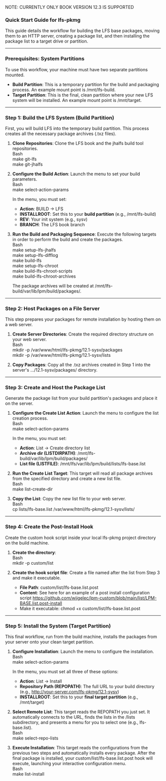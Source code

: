 NOTE: CURRENTLY ONLY BOOK VERSION 12.3 IS SUPPORTED

### **Quick Start Guide for lfs-pkmg**

This guide details the workflow for building the LFS base packages, moving them to an HTTP server, creating a package list, and then installing the package list to a target drive or partition.

---

### **Prerequisites: System Partitions**

To use this workflow, your machine must have two separate partitions mounted.

* **Build Partition**: This is a temporary partition for the build and packaging process. An example mount point is /mnt/lfs-build.  
* **Target Partition**: This is the final, clean partition where your new LFS system will be installed. An example mount point is /mnt/target.

---

### **Step 1: Build the LFS System (Build Partition)**

First, you will build LFS into the temporary build partition. This process creates all the necessary package archives (.txz files).

1. **Clone Repositories**: Clone the LFS book and the jhalfs build tool repositories.  
   Bash  
   make git-lfs  
   make git-jhalfs

2. **Configure the Build Action**: Launch the menu to set your build parameters.  
   Bash  
   make select-action-params

   In the menu, you must set:  
   * **Action**: BUILD \-\> LFS  
   * **INSTALLROOT**: Set this to your **build partition** (e.g., /mnt/lfs-build)  
   * **REV**: Your init system (e.g., sysv)  
   * **BRANCH**: The LFS book branch  
3. **Run the Build and Packaging Sequence**: Execute the following targets in order to perform the build and create the packages.  
   Bash  
   make setup-lfs-jhalfs  
   make setup-lfs-difflog  
   make build-lfs  
   make setup-lfs-chroot  
   make build-lfs-chroot-scripts  
   make build-lfs-chroot-archives

   The package archives will be created at /mnt/lfs-build/var/lib/lpm/build/packages/.

---

### **Step 2: Host Packages on a File Server**

This step prepares your packages for remote installation by hosting them on a web server.

1. **Create Server Directories**: Create the required directory structure on your web server.  
   Bash  
   mkdir \-p /var/www/html/lfs-pkmg/12.1-sysv/packages  
   mkdir \-p /var/www/html/lfs-pkmg/12.1-sysv/lists

2. **Copy Packages**: Copy all the .txz archives created in Step 1 into the server's .../12.1-sysv/packages/ directory.

---

### **Step 3: Create and Host the Package List**

Generate the package list from your build partition's packages and place it on the server.

1. **Configure the Create List Action**: Launch the menu to configure the list creation process.  
   Bash  
   make select-action-params

   In the menu, you must set:  
   * **Action**: List \-\> Create directory list  
   * **Archive dir (LISTDIRPATH)**: /mnt/lfs-build/var/lib/lpm/build/packages/  
   * **List file (LISTFILE)**: /mnt/lfs/var/lib/lpm/build/lists/lfs-base.list  
2. **Run the Create List Target**: This target will read all package archives from the specified directory and create a new list file.  
   Bash  
   make list-create-dir

3. **Copy the List**: Copy the new list file to your web server.  
   Bash  
   cp lists/lfs-base.list /var/www/html/lfs-pkmg/12.1-sysv/lists/

---

### **Step 4: Create the Post-Install Hook**

Create the custom hook script inside your local lfs-pkmg project directory on the build machine.

1. **Create the directory**:  
   Bash  
   mkdir \-p custom/list

2. **Create the hook script file**: Create a file named after the list from Step 3 and make it executable.  
   * **File Path**: custom/list/lfs-base.list.post  
   * **Content**: See here for an example of a post install configuration script https://github.com/wiigelec/lpm-custom/blob/main/list/LPM-BASE.list.post-install
   * Make it executable: chmod \+x custom/list/lfs-base.list.post

---

### **Step 5: Install the System (Target Partition)**

This final workflow, run from the build machine, installs the packages from your server onto your clean target partition.

1. **Configure Installation**: Launch the menu to configure the installation.  
   Bash  
   make select-action-params

   In the menu, you must set all three of these options:  
   * **Action**: List \-\> Install  
   * **Repository Path (REPOPATH)**: The full URL to your build directory (e.g., http://your-server.com/lfs-pkmg/12.1-sysv)  
   * **INSTALLROOT**: Set this to your **final target partition** (e.g., /mnt/target)  
2. **Select Remote List**: This target reads the REPOPATH you just set. It automatically connects to the URL, finds the lists in the /lists subdirectory, and presents a menu for you to select one (e.g., lfs-base.list).  
   Bash  
   make select-repo-lists

3. **Execute Installation**: This target reads the configurations from the previous two steps and automatically installs every package. After the final package is installed, your custom/list/lfs-base.list.post hook will execute, launching your interactive configuration menu.  
   Bash  
   make list-install  
